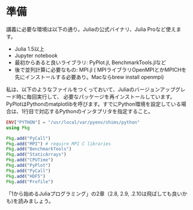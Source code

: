 # 準備

講義に必要な環境は以下の通り。Juliaの公式バイナリ、Julia Proなど使えます。

* Julia 1.5以上
* Jupyter notebook
* 最初からあると良いライブラリ: PyPlot.jl, BenchmarkTools.jlなど
* 後で並列計算に必要なもの: MPI.jl ( MPIライブラリOpenMPIとかMPICHを先にインストールする必要あり。Macならbrew install openmpi)  

私は、以下のようなファイルをつくっておいて、Juliaのバージョンアップグレード時に毎回実行して、
必要なパッケージを再インストールしています。
PyPlotはPythonのmatplotlibを呼びます。すでにPython環境を設定している場合は、1行目で対応するPythonのインタプリタを指定すること。

```julia
ENV["PYTHON"] = "/usr/local/var/pyenv/shims/python"
using Pkg

Pkg.add("PyCall")
Pkg.add("MPI") # require MPI C libraries
Pkg.add("BenchmarkTools")
Pkg.add("StaticArrays")
Pkg.add("CPUTime")
Pkg.add("PyPlot")
Pkg.add("PyCall")
Pkg.add("HDF5")
Pkg.add("Profile")
```

「1から始めるJuliaプログラミング」の2章（2.8, 2.9, .2.10は飛ばしても良いかも)を読みましょう。